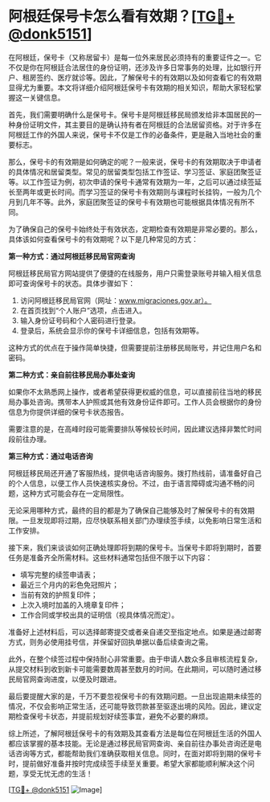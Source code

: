 # 阿根廷保号卡怎么看有效期？[[TG💪+ @donk5151](https://t.me/s/donk5151)]

在阿根廷，保号卡（又称居留卡）是每一位外来居民必须持有的重要证件之一。它不仅是你在阿根廷合法居住的身份证明，还涉及许多日常事务的处理，比如银行开户、租房签约、医疗就诊等。因此，了解保号卡的有效期以及如何查看它的有效期显得尤为重要。本文将详细介绍阿根廷保号卡有效期的相关知识，帮助大家轻松掌握这一关键信息。

首先，我们需要明确什么是保号卡。保号卡是阿根廷移民局颁发给非本国居民的一种身份证明文件，其主要目的是确认持有者在阿根廷的合法居留资格。对于许多在阿根廷工作的外国人来说，保号卡不仅是工作的必备条件，更是融入当地社会的重要标志。

那么，保号卡的有效期是如何确定的呢？一般来说，保号卡的有效期取决于申请者的具体情况和居留类型。常见的居留类型包括工作签证、学习签证、家庭团聚签证等。以工作签证为例，初次申请的保号卡通常有效期为一年，之后可以通过续签延长至两年或更长时间。而学习签证的保号卡有效期则与课程时长挂钩，一般为几个月到几年不等。此外，家庭团聚签证的保号卡有效期也可能根据具体情况有所不同。

为了确保自己的保号卡始终处于有效状态，定期检查有效期是非常必要的。那么，具体该如何查看保号卡的有效期呢？以下是几种常见的方式：

**第一种方式：通过阿根廷移民局官网查询**

阿根廷移民局官方网站提供了便捷的在线服务，用户只需登录账号并输入相关信息即可查询保号卡的状态。具体步骤如下：
1. 访问阿根廷移民局官网（网址：www.migraciones.gov.ar）。
2. 在首页找到“个人账户”选项，点击进入。
3. 输入身份证号码和个人密码进行登录。
4. 登录后，系统会显示你的保号卡详细信息，包括有效期等。

这种方式的优点在于操作简单快捷，但需要提前注册移民局账号，并记住用户名和密码。

**第二种方式：亲自前往移民局办事处查询**

如果你不太熟悉网上操作，或者希望获得更权威的信息，可以直接前往当地的移民局办事处咨询。携带本人护照或其他有效身份证件即可。工作人员会根据你的身份信息为你提供详细的保号卡状态报告。

需要注意的是，在高峰时段可能需要排队等候较长时间，因此建议选择非繁忙时间段前往办理。

**第三种方式：通过电话咨询**

阿根廷移民局还开通了客服热线，提供电话咨询服务。拨打热线前，请准备好自己的个人信息，以便工作人员快速核实身份。不过，由于语言障碍或沟通不畅的问题，这种方式可能会存在一定局限性。

无论采用哪种方式，最终的目的都是为了确保自己能够及时了解保号卡的有效期限。一旦发现即将过期，应尽快联系相关部门办理续签手续，以免影响日常生活和工作安排。

接下来，我们来谈谈如何正确处理即将到期的保号卡。当保号卡即将到期时，首要任务是准备齐全所需材料。这些材料通常包括但不限于以下内容：
- 填写完整的续签申请表；
- 最近三个月内的彩色免冠照片；
- 当前有效的护照复印件；
- 上次入境时加盖的入境章复印件；
- 工作合同或学校出具的证明信（视具体情况而定）。

准备好上述材料后，可以选择邮寄提交或者亲自递交至指定地点。如果是通过邮寄方式，则务必使用挂号信，并保留好回执单据以备后续查询之需。

此外，在整个续签过程中保持耐心非常重要。由于申请人数众多且审核流程复杂，从提交材料到收到新卡可能需要数周甚至数月的时间。在此期间，可以随时通过移民局官网查询进度，以便及时跟进。

最后要提醒大家的是，千万不要忽视保号卡的有效期问题。一旦出现逾期未续签的情况，不仅会影响正常生活，还可能导致罚款甚至驱逐出境的风险。因此，建议定期检查保号卡状态，并提前规划好续签事宜，避免不必要的麻烦。

综上所述，了解阿根廷保号卡的有效期及其查看方法是每位在阿根廷生活的外国人都应该掌握的基本技能。无论是通过移民局官网查询、亲自前往办事处咨询还是电话咨询等方式，都能帮助我们准确获取相关信息。同时，在面对即将到期的保号卡时，提前做好准备并按时完成续签手续至关重要。希望大家都能顺利解决这个问题，享受无忧无虑的生活！

[[TG💪+ @donk5151](https://t.me/s/donk5151) ![Image](https://i.postimg.cc/rwNCRYN7/Snipaste-2025-04-30-17-27-05.png)]